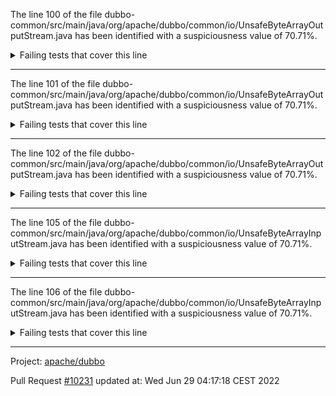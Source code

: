 The line 100 of the file dubbo-common/src/main/java/org/apache/dubbo/common/io/UnsafeByteArrayOutputStream.java has been identified with a suspiciousness value of 70.71%.

<details>
     <summary>Failing tests that cover this line</summary>

- `org.apache.dubbo.common.io.BytesTest#testZip`
</details>

***

The line 101 of the file dubbo-common/src/main/java/org/apache/dubbo/common/io/UnsafeByteArrayOutputStream.java has been identified with a suspiciousness value of 70.71%.

<details>
     <summary>Failing tests that cover this line</summary>

- `org.apache.dubbo.common.io.BytesTest#testZip`
</details>

***

The line 102 of the file dubbo-common/src/main/java/org/apache/dubbo/common/io/UnsafeByteArrayOutputStream.java has been identified with a suspiciousness value of 70.71%.

<details>
     <summary>Failing tests that cover this line</summary>

- `org.apache.dubbo.common.io.BytesTest#testZip`
</details>

***

The line 105 of the file dubbo-common/src/main/java/org/apache/dubbo/common/io/UnsafeByteArrayInputStream.java has been identified with a suspiciousness value of 70.71%.

<details>
     <summary>Failing tests that cover this line</summary>

- `org.apache.dubbo.common.io.BytesTest#testZip`
</details>

***

The line 106 of the file dubbo-common/src/main/java/org/apache/dubbo/common/io/UnsafeByteArrayInputStream.java has been identified with a suspiciousness value of 70.71%.

<details>
     <summary>Failing tests that cover this line</summary>

- `org.apache.dubbo.common.io.BytesTest#testZip`
</details>

***

Project: [apache/dubbo](https://github.com/apache/dubbo)

Pull Request [#10231](https://github.com/apache/dubbo/pull/10231) updated at: Wed Jun 29 04:17:18 CEST 2022